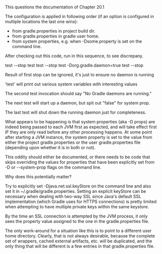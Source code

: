 This questions the documentation of Chapter 20.1

The configuration is applied in following order (if an option is configured in multiple locations the last one wins):
* from gradle.properties in project build dir.
* from gradle.properties in gradle user home.
* from system properties, e.g. when -Dsome.property is set on the command line.

After checking out this code, run in this sequence, to see discrepany.

test --stop
test
test --stop
test -Dorg.gradle.daemon=true
test --stop

Result of first stop can be ignored, it's just to ensure no daemon is running

'test' will print out various system variables with interesting values

The second test invocation should say "No Gradle daemons are running."

The next test will start up a daemon, but spit out "false" for system prop.

The last test will shut down the running daemon just for completeness.

What appears to be happening is that system properties (aka -D props)
are indeed being passed to each JVM first as expected, and will take effect
first _IF_ they are only read before any other processing happens.  At
some point after starting a JVM instance, the system property is set to
the value from either the project gradle.properties or the user
gradle.properties file (depending upon whether it is in both or not).

This oddity should either be documented, or there needs to be code that skips
overriding the values for properties that have been explicitly set from
-D or --system-prop flags on the command line.

Why does this potentially matter?  

Try to explicitly set -Djava.net.ssl.keyStore on the command line and
also set it in ~/.gradle/gradle.properties.  Setting an explicit
keyStore can be necessary when dealing with two-way SSL since Java's
default SSL implementation (which Gradle uses for HTTPS connections)
is pretty limited when attempting to have multiple private keys within
the same keystore.

By the time an SSL connection is attempted by the JVM process, it only
sees the property value assigned to the one in the gradle.properties
file.

The only work-around for a situation like this is to point to a
different user home directory.  Clearly, that is not always desirable,
because the complete set of wrappers, cached external artifacts,
etc. will be duplicated, and the only thing that will be different is
a few entries in that gradle.properties file.
